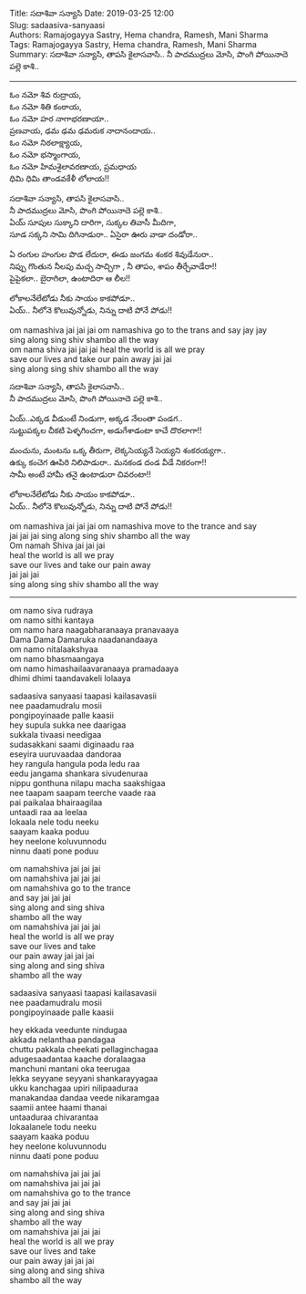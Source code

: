 Title: సదాశివా సన్యాసి
Date: 2019-03-25 12:00      
Slug: sadaasiva-sanyaasi  
Authors: Ramajogayya Sastry, Hema chandra, Ramesh, Mani Sharma  
Tags: Ramajogayya Sastry, Hema chandra, Ramesh, Mani Sharma  
Summary: సదాశివా సన్యాసి, తాపసి కైలాసవాసి..  నీ పాదముద్రలు మోసి, పొంగి పోయినాదె పల్లె కాశి..

-----
ఓం నమో శివ రుద్రాయ,  
ఓం నమో శితి కంఠాయ,  
ఓం నమో హర నాగాభరణాయా..  
ప్రణవాయ, ఢమ ఢమ ఢమరుక నాదానందాయ..  
ఓం నమో నిఠలాక్ష్యాయ,  
ఓం నమో భస్మాంగాయ,  
ఓం నమో హిమశైలావరణాయ, ప్రమధాయ  
ధిమి ధిమి తాండవకేళీ లోలాయ!!  


సదాశివా సన్యాసి, తాపసి కైలాసవాసి..  
నీ పాదముద్రలు మోసి, పొంగి పోయినాదె పల్లె కాశి..   
ఏయ్ సూపుల సుక్కాని దారిగా, సుక్కల తివాసీ మీదిగా,  
సూడ సక్కని సామి దిగినాడురా.. ఏసైరా ఊరు వాడా దండోరా..  

ఏ రంగుల హంగుల పొడ లేదురా, ఈడు జంగమ శంకర శివుడేనురా..  
నిప్పు గొంతున నీలపు మచ్చ సాచ్చిగా , నీ తాపం, శాపం తీర్చేవాడేరా!!  
పైపైకలా.. బైరాగిలా, ఉంటాదిరా ఆ లీల!!  

లోకాలనేలేటోడు నీకు సాయం కాకపోడూ..  
ఏయ్.. నీలోనె కొలువున్నోడు, నిన్ను దాటి పోనే పోడు!!  

om namashiva jai jai jai 
om namashiva go to the trans and say jay jay  
sing along sing shiv shambo all the way  
om nama shiva jai jai jai heal the world is all we pray  
save our lives and take our pain away jai jai  
sing along sing shiv shambo all the way    


సదాశివా సన్యాసి, తాపసి కైలాసవాసి..  
నీ పాదముద్రలు మోసి, పొంగి పోయినాదె పల్లె కాశి..  

ఏయ్..ఎక్కడ వీడుంటే నిండుగా, అక్కడ నేలంతా పండగ..  
సుట్టుపక్కల చీకటి పెళ్ళగించగా, అడుగేశాడంటా కాచే దొరలాగా!!  

మంచును, మంటను ఒక్క తీరుగా, లెక్కసెయ్యనే సెయ్యని శంకరయ్యగా..  
ఉక్కు కంచెగ ఊపిరి నిలిపాడురా.. మనకండ దండ వీడే నికరంగా!!  
సామీ అంటే హామీ తనై ఉంటాడురా చివరంటా!!  

లోకాలనేలేటోడు నీకు సాయం కాకపోడూ..   
ఏయ్.. నీలోనె కొలువున్నోడు, నిన్ను దాటి పోనే పోడు!!    

om namashiva jai jai jai 
om namashiva move to the trance and say  
jai jai jai
sing along sing shiv shambo all the way  
Om namah Shiva jai jai jai  
heal the world is all we pray  
save our lives and take our pain away  
jai jai jai  
sing along sing shiv shambo all the way   


-----

om namo siva rudraya  
om namo sithi kantaya  
om namo hara naagabharanaaya pranavaaya  
Dama Dama Damaruka naadanandaaya    
om namo nitalaakshyaa  
om namo bhasmaangaya   
om namo himashailaavaranaaya pramadaaya  
dhimi dhimi taandavakeli lolaaya

sadaasiva sanyaasi taapasi kailasavasii  
nee paadamudralu mosii  
pongipoyinaade palle kaasii  
hey supula sukka nee daarigaa  
sukkala tivaasi needigaa    
sudasakkani saami diginaadu raa  
eseyira uuruvaadaa dandoraa     
hey rangula hangula poda ledu raa    
eedu jangama shankara sivudenuraa  
nippu gonthuna nilapu macha saakshigaa  
nee taapam saapam teerche vaade raa  
pai paikalaa bhairaagilaa  
untaadi raa aa leelaa    
lokaala nele todu neeku  
saayam kaaka poduu  
hey neelone koluvunnodu  
ninnu daati pone poduu  

om namahshiva jai jai jai  
om namahshiva jai jai jai  
om namahshiva go to the trance  
and say jai jai jai  
sing along and sing shiva  
shambo all the way  
om namahshiva jai jai jai  
heal the world is all we pray  
save our lives and take  
our pain away jai jai jai  
sing along and sing shiva  
shambo all the way  

sadaasiva sanyaasi taapasi kailasavasii  
nee paadamudralu mosii  
pongipoyinaade palle kaasii  

hey ekkada veedunte nindugaa  
akkada nelanthaa pandagaa  
chuttu pakkala cheekati pellaginchagaa  
adugesaadantaa kaache doralaagaa  
manchuni mantani oka teerugaa  
lekka seyyane seyyani shankarayyagaa   
ukku kanchagaa upiri nilipaaduraa  
manakandaa dandaa veede nikaramgaa  
saamii antee haami thanai  
untaaduraa chivarantaa  
lokaalanele todu neeku  
saayam kaaka poduu    
hey neelone koluvunnodu  
ninnu daati pone poduu

om namahshiva jai jai jai  
om namahshiva jai jai jai  
om namahshiva go to the trance  
and say jai jai jai  
sing along and sing shiva  
shambo all the way  
om namahshiva jai jai jai  
heal the world is all we pray  
save our lives and take  
our pain away jai jai jai  
sing along and sing shiva  
shambo all the way  